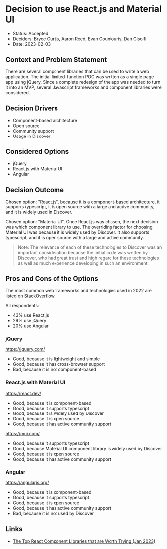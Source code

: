 # Decision to use React.js and Material UI

* Status: Accepted 
* Deciders: Bryce Curtis, Aaron Reed, Evan Countouris, Dan Gisolfi 
* Date: 2023-02-03 

## Context and Problem Statement

There are several component libraries that can be used to write a web application.  The initial limited-function POC was written as a single page app using jQuery.  Since a complete redesign of the app was needed to turn it into an MVP, several Javascript frameworks and component libraries were considered. 

## Decision Drivers 

* Component-based architecture
* Open source
* Community support
* Usage in Discover

## Considered Options

* jQuery
* React.js with Material UI
* Angular

## Decision Outcome

Chosen option: "React.js", because it is a component-based architecture, it supports typescript, it is open source with a large and active community, and it is widely used in Discover.

Chosen option: "Material UI".  Once React.js was chosen, the next decision was which component library to use.  The overriding factor for choosing Material UI was because it is widely used by Discover.  It also supports typescript, and it is open source with a large and active community.

>Note: The relevance of each of these technologies to Discover was an important consideration because the initial code was written by Discover, who had great trust and high regard for these technologies as well as much experience developing in such an environment.

## Pros and Cons of the Options 

The most common web frameworks and technologies used in 2022 are listed on [StackOverflow](https://survey.stackoverflow.co/2022/#web-frameworks-and-technologies).

All respondents:

* 43% use React.js
* 29% use jQuery
* 20% use Angular

### jQuery

https://jquery.com/ 

* Good, because it is lightweight and simple
* Good, because it has cross-browser support
* Bad, because it is not component-based

### React.js with Material UI

https://react.dev/

* Good, because it is component-based
* Good, because it supports typescript
* Good, because it is widely used by Discover
* Good, because it is open source
* Good, because it has active community support

https://mui.com/

* Good, because it supports typescript
* Good, because Material UI component library is widely used by Discover
* Good, because it is open source
* Good, because it has active community support

### Angular

https://angularjs.org/

* Good, because it is component-based
* Good, because it supports typescript
* Good, because it is open source
* Good, because it has active community support
* Bad, because it is not used by Discover

## Links

* [The Top React Component Libraries that are Worth Trying (Jan 2023)](https://technostacks.com/blog/react-component-libraries/)

<!-- markdownlint-disable-file MD013 -->
